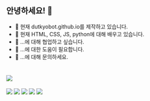 ## 안녕하세요! 👋

- 🔭 현재 dutkyobot.github.io를 제작하고 있습니다.
- 🌱 현재 HTML, CSS, JS, python에 대해 배우고 있습니다.
- 👯 ...에 대해 협업하고 싶습니다.
- 🤔 ...에 대한 도움이 필요합니다.
- 💬 ...에 대해 문의하세요.

# <img src="https://img.shields.io/badge/기술명-색상코드?style=flat-square&logo=로고&logoColor=색상"/>
<img src="https://img.shields.io/badge/Chatgpt-D9D9D9?style=flat-square&logo=OpenAI&logoColor=333333"/>
<img src="https://img.shields.io/badge/HTML-E34F26?style=flat-square&logo=HTML5&logoColor=white"/>
<img src="https://img.shields.io/badge/CSS-1572B6?style=flat-square&logo=CSS3&logoColor=white"/>
<img src="https://img.shields.io/badge/JS-F7DF1E?style=flat-square&logo=JSS&logoColor=333333"/>
<img src="https://img.shields.io/badge/Python-ffdf76?style=flat-square&logo=Python&logoColor=333333"/>
